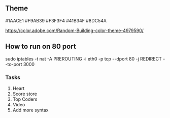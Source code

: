 ## Theme

#1AACE1
#F9AB39
#F3F3F4
#41B34F
#8DC54A

https://color.adobe.com/Random-Building-color-theme-4979590/

## How to run on 80 port

sudo iptables -t nat -A PREROUTING -i eth0 -p tcp --dport 80 -j REDIRECT --to-port 3000


### Tasks

1. Heart
3. Score store
4. Top Coders
5. Video
6. Add more syntax
